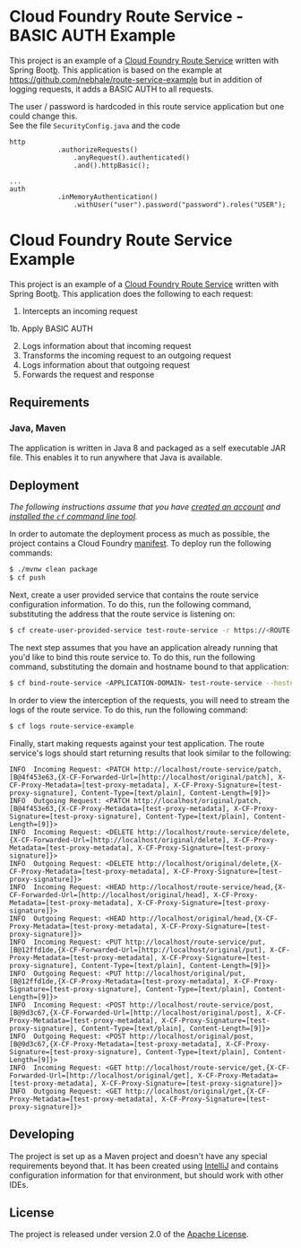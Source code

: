 # Cloud Foundry Route Service - BASIC AUTH Example

This project is an example of a [Cloud Foundry Route Service][r] written with Spring Boot[b].  This application is based on the example at https://github.com/nebhale/route-service-example but in addition of logging requests, it adds a BASIC AUTH to all requests.

The user / password is hardcoded in this route service application but one could change this.  
See the file `SecurityConfig.java` and the code
```
http
            .authorizeRequests()
                .anyRequest().authenticated()
                .and().httpBasic();
               
...       
auth
            .inMemoryAuthentication()
                .withUser("user").password("password").roles("USER");

```

# Cloud Foundry Route Service Example

This project is an example of a [Cloud Foundry Route Service][r] written with Spring Boot[b].  This application does the following to each request:

1. Intercepts an incoming request

1b. Apply BASIC AUTH

2. Logs information about that incoming request
3. Transforms the incoming request to an outgoing request
4. Logs information about that outgoing request
5. Forwards the request and response

## Requirements
### Java, Maven
The application is written in Java 8 and packaged as a self executable JAR file. This enables it to run anywhere that Java is available.

## Deployment
_The following instructions assume that you have [created an account][c] and [installed the `cf` command line tool][i]._

In order to automate the deployment process as much as possible, the project contains a Cloud Foundry [manifest][y].  To deploy run the following commands:
```bash
$ ./mvnw clean package
$ cf push
```

Next, create a user provided service that contains the route service configuration information.  To do this, run the following command, substituting the address that the route service is listening on:
```bash
$ cf create-user-provided-service test-route-service -r https://<ROUTE-SERVICE-ADDRESS>
```

The next step assumes that you have an application already running that you'd like to bind this route service to.  To do this, run the following command, substituting the domain and hostname bound to that application:
```bash
$ cf bind-route-service <APPLICATION-DOMAIN> test-route-service --hostname <APPLICATION-HOST>
```

In order to view the interception of the requests, you will need to stream the logs of the route service.  To do this, run the following command:
```bash
$ cf logs route-service-example
```

Finally, start making requests against your test application.  The route service's logs should start returning results that look similar to the following:
```text
INFO  Incoming Request: <PATCH http://localhost/route-service/patch,[B@4f453e63,{X-CF-Forwarded-Url=[http://localhost/original/patch], X-CF-Proxy-Metadata=[test-proxy-metadata], X-CF-Proxy-Signature=[test-proxy-signature], Content-Type=[text/plain], Content-Length=[9]}>
INFO  Outgoing Request: <PATCH http://localhost/original/patch,[B@4f453e63,{X-CF-Proxy-Metadata=[test-proxy-metadata], X-CF-Proxy-Signature=[test-proxy-signature], Content-Type=[text/plain], Content-Length=[9]}>
INFO  Incoming Request: <DELETE http://localhost/route-service/delete,{X-CF-Forwarded-Url=[http://localhost/original/delete], X-CF-Proxy-Metadata=[test-proxy-metadata], X-CF-Proxy-Signature=[test-proxy-signature]}>
INFO  Outgoing Request: <DELETE http://localhost/original/delete,{X-CF-Proxy-Metadata=[test-proxy-metadata], X-CF-Proxy-Signature=[test-proxy-signature]}>
INFO  Incoming Request: <HEAD http://localhost/route-service/head,{X-CF-Forwarded-Url=[http://localhost/original/head], X-CF-Proxy-Metadata=[test-proxy-metadata], X-CF-Proxy-Signature=[test-proxy-signature]}>
INFO  Outgoing Request: <HEAD http://localhost/original/head,{X-CF-Proxy-Metadata=[test-proxy-metadata], X-CF-Proxy-Signature=[test-proxy-signature]}>
INFO  Incoming Request: <PUT http://localhost/route-service/put,[B@12ffd1de,{X-CF-Forwarded-Url=[http://localhost/original/put], X-CF-Proxy-Metadata=[test-proxy-metadata], X-CF-Proxy-Signature=[test-proxy-signature], Content-Type=[text/plain], Content-Length=[9]}>
INFO  Outgoing Request: <PUT http://localhost/original/put,[B@12ffd1de,{X-CF-Proxy-Metadata=[test-proxy-metadata], X-CF-Proxy-Signature=[test-proxy-signature], Content-Type=[text/plain], Content-Length=[9]}>
INFO  Incoming Request: <POST http://localhost/route-service/post,[B@9d3c67,{X-CF-Forwarded-Url=[http://localhost/original/post], X-CF-Proxy-Metadata=[test-proxy-metadata], X-CF-Proxy-Signature=[test-proxy-signature], Content-Type=[text/plain], Content-Length=[9]}>
INFO  Outgoing Request: <POST http://localhost/original/post,[B@9d3c67,{X-CF-Proxy-Metadata=[test-proxy-metadata], X-CF-Proxy-Signature=[test-proxy-signature], Content-Type=[text/plain], Content-Length=[9]}>
INFO  Incoming Request: <GET http://localhost/route-service/get,{X-CF-Forwarded-Url=[http://localhost/original/get], X-CF-Proxy-Metadata=[test-proxy-metadata], X-CF-Proxy-Signature=[test-proxy-signature]}>
INFO  Outgoing Request: <GET http://localhost/original/get,{X-CF-Proxy-Metadata=[test-proxy-metadata], X-CF-Proxy-Signature=[test-proxy-signature]}>
```

## Developing
The project is set up as a Maven project and doesn't have any special requirements beyond that. It has been created using [IntelliJ][j] and contains configuration information for that environment, but should work with other IDEs.


## License
The project is released under version 2.0 of the [Apache License][a].


[a]: http://www.apache.org/licenses/LICENSE-2.0
[b]: http://projects.spring.io/spring-boot/
[c]: https://console.run.pivotal.io/register
[i]: http://docs.run.pivotal.io/devguide/installcf/install-go-cli.html
[j]: http://www.jetbrains.com/idea/
[r]: http://docs.cloudfoundry.org/services/route-services.html
[y]: manifest.yml
